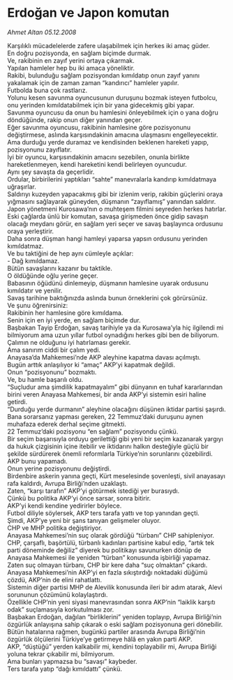 # Erdoğan ve Japon komutan

*Ahmet Altan 05.12.2008*

<div class="yazi">Karşılıklı mücadelelerde zafere ulaşabilmek için herkes iki amaç güder. <br/>En doğru pozisyonda, en sağlam biçimde durmak. <br/>Ve, rakibinin en zayıf yerini ortaya çıkarmak. <br/>Yapılan hamleler hep bu iki amaca yöneliktir. <br/>Rakibi, bulunduğu sağlam pozisyondan kımıldatıp onun zayıf yanını yakalamak için de zaman zaman “kandırıcı” hamleler yapılır. <br/>Futbolda buna çok rastlarız. <br/>Yolunu kesen savunma oyuncusunun duruşunu bozmak isteyen futbolcu, onu yerinden kımıldatabilmek için bir yana gidecekmiş gibi yapar. <br/>Savunma oyuncusu da onun bu hamlesini önleyebilmek için o yana doğru döndüğünde, rakip onun diğer yanından geçer. <br/>Eğer savunma oyuncusu, rakibinin hamlesine göre pozisyonunu değiştirmese, aslında karşısındakinin amacına ulaşmasını engelleyecektir. <br/>Ama durduğu yerde duramaz ve kendisinden beklenen hareketi yapıp, pozisyonunu zayıflatır. <br/>İyi bir oyuncu, karşısındakinin amacını sezebilen, onunla birlikte hareketlenmeyen, kendi hareketini kendi belirleyen oyuncudur. <br/>Aynı şey savaşta da geçerlidir. <br/>Ordular, birbirilerini yaptıkları “sahte” manevralarla kandırıp kımıldatmaya uğraşırlar. <br/>Saldırıyı kuzeyden yapacakmış gibi bir izlenim verip, rakibin güçlerini oraya yığmasını sağlayarak güneyden, düşmanın “zayıflamış” yanından saldırır. <br/>Japon yönetmeni Kurosawa’nın o muhteşem filmini seyreden herkes hatırlar. <br/>Eski çağlarda ünlü bir komutan, savaşa girişmeden önce gidip savaşın olacağı meydanı görür, en sağlam yeri seçer ve savaş başlayınca ordusunu oraya yerleştirir. <br/>Daha sonra düşman hangi hamleyi yaparsa yapsın ordusunu yerinden kımıldatmaz. <br/>Ve bu taktiğini de hep aynı cümleyle açıklar: <br/>- Dağ kımıldamaz. <br/>Bütün savaşlarını kazanır bu taktikle. <br/>O öldüğünde oğlu yerine geçer. <br/>Babasının öğüdünü dinlemeyip, düşmanın hamlesine uyarak ordusunu kımıldatır ve yenilir. <br/>Savaş tarihine baktığınızda aslında bunun örneklerini çok görürsünüz. <br/>Ve şunu öğrenirsiniz: <br/>Rakibinin her hamlesine göre kımıldama. <br/>Senin için en iyi yerde, en sağlam biçimde dur. <br/>Başbakan Tayip Erdoğan, savaş tarihiyle ya da Kurosawa’yla hiç ilgilendi mi bilmiyorum ama uzun yıllar futbol oynadığını herkes gibi ben de biliyorum. <br/>Çalımın ne olduğunu iyi hatırlaması gerekir. <br/>Ama sanırım ciddi bir çalım yedi. <br/>Anayasa’da Mahkemesi’nde AKP aleyhine kapatma davası açılmıştı. <br/>Bugün arttık anlaşılıyor ki “amaç” AKP’yi kapatmak değildi. <br/>Onun “pozisyonunu” bozmaktı. <br/>Ve, bu hamle başarılı oldu. <br/>“Suçludur ama şimdilik kapatmayalım” gibi dünyanın en tuhaf kararlarından birini veren Anayasa Mahkemesi, bir anda AKP’yi sistemin esiri haline getirdi. <br/>“Durduğu yerde durmanın” aleyhine olacağını düşünen iktidar partisi şaşırdı. <br/>Bana sorarsanız yapması gereken, 22 Temmuz’daki duruşunu aynen muhafaza ederek derhal seçime gitmekti. <br/>22 Temmuz’daki pozisyonu “en sağlam” pozisyondu çünkü. <br/>Bir seçim başarısıyla orduyu gerilettiği gibi yeni bir seçim kazanarak yargıyı da hukuk çizgisinin içine itebilir ve iktidarını halkın desteğiyle güçlü bir şekilde sürdürerek önemli reformlarla Türkiye’nin sorunlarını çözebilirdi. <br/>AKP bunu yapamadı. <br/>Onun yerine pozisyonunu değiştirdi. <br/>Birdenbire askerin yanına geçti, Kürt meselesinde şovenleşti, sivil anayasayı rafa kaldırdı, Avrupa Birliği’nden uzaklaştı. <br/>Zaten, “karşı tarafın” AKP’yi götürmek istediği yer burasıydı. <br/>Çünkü bu politika AKP’yi önce sarsar, sonra bitirir. <br/>AKP’yi kendi kendine yedirirler böylece. <br/>Futbol diliyle söylersek, AKP ters tarafa yattı ve top yanından geçti. <br/>Şimdi, AKP’ye yeni bir şans tanıyan gelişmeler oluyor. <br/>CHP ve MHP politika değiştiriyor. <br/>Anayasa Mahkemesi’nin suç olarak gördüğü “türbanı” CHP sahipleniyor. <br/>CHP, çarşaflı, başörtülü, türbanlı kadınları partisine kabul edip, “artık tek parti döneminde değiliz” diyerek bu politikayı savunurken dönüp de Anayasa Mahkemesi ile yeniden “türban” konusunda işbirliği yapamaz. <br/>Zaten suç olmayan türbanı, CHP bir kere daha “suç olmaktan” çıkardı. <br/>Anayasa Mahkemesi’nin AKP’yi en fazla sıkıştırdığı noktadaki düğümü çözdü, AKP’nin de elini rahatlattı. <br/>Sistemin diğer partisi MHP de Alevilik konusunda ileri bir adım atarak, Alevi sorununun çözümünü kolaylaştırdı. <br/>Özellikle CHP’nin yeni siyasi manevrasından sonra AKP’nin “laiklik karşıtı odak” suçlamasıyla korkutulması zor. <br/>Başbakan Erdoğan, dağılan “birliklerini” yeniden toplayıp, Avrupa Birliği’nin özgürlük anlayışına sahip çıkarak o eski sağlam pozisyonuna geri dönebilir. <br/>Bütün hatalarına rağmen, bugünkü partiler arasında Avrupa Birliği’nin özgürlük ölçülerini Türkiye’ye getirmeye hâlâ en yakın parti AKP. <br/>AKP, “düştüğü” yerden kalkabilir mi, kendini toplayabilir mi, Avrupa Birliği yoluna tekrar çıkabilir mi, bilmiyorum. <br/>Ama bunları yapmazsa bu “savaşı” kaybeder. <br/>Ters tarafa yatıp “dağı kımıldattı” çünkü.</div>
